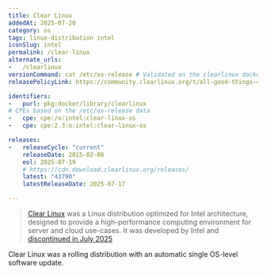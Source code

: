 ```yaml
---
title: Clear Linux
addedAt: 2025-07-20
category: os
tags: linux-distribution intel
iconSlug: intel
permalink: /clear-linux
alternate_urls:
-   /clearlinux
versionCommand: cat /etc/os-release # Validated on the clearlinux docker image
releasePolicyLink: https://community.clearlinux.org/t/all-good-things-come-to-an-end-shutting-down-clear-linux-os/10716

identifiers:
-   purl: pkg:docker/library/clearlinux
# CPEs based on the /etc/os-release data
-   cpe: cpe:/o:intel:clear-linux-os
-   cpe: cpe:2.3:o:intel:clear-linux-os

releases:
-   releaseCycle: "current"
    releaseDate: 2015-02-06
    eol: 2025-07-19
    # https://cdn.download.clearlinux.org/releases/
    latest: "43790"
    latestReleaseDate: 2025-07-17

---
```


> [Clear Linux](https://clearlinux.org) was a Linux distribution optimized for
  Intel architecture, designed to provide a high-performance computing
  environment for server and cloud use-cases. It was developed by Intel and
  [discontinued in July 2025](https://community.clearlinux.org/t/10716/6)

Clear Linux was a rolling distribution with an automatic single OS-level
software update.
